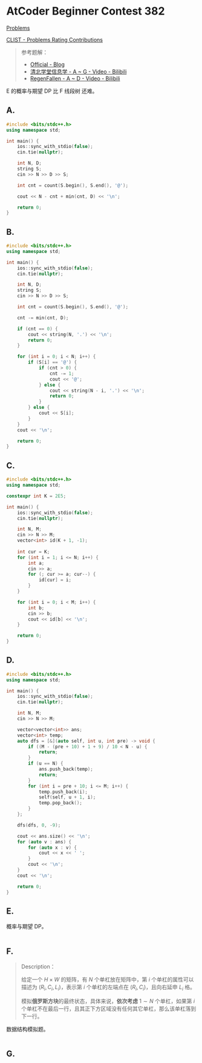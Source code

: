 # AtCoder Beginner Contest 382

[Problems](https://atcoder.jp/contests/abc382/tasks) 

[CLIST - Problems Rating Contributions](https://clist.by/problems/?resource=93&contest=55077887) 

> 参考题解：
>
> - [Official - Blog](https://atcoder.jp/contests/abc382/editorial) 
> - [清北学堂信息学 - A ~ G - Video - Bilibili](https://www.bilibili.com/video/BV16AzZYeEGN/) 
> - [RegenFallen - A ~ D - Video - Bilibili](https://www.bilibili.com/video/BV1TAzpYmEcC/) 


E 的概率与期望 DP 比 F 线段树 还难。


## A. 



```cpp
#include <bits/stdc++.h>
using namespace std;

int main() {
    ios::sync_with_stdio(false);
    cin.tie(nullptr);

    int N, D;
    string S;
    cin >> N >> D >> S;

    int cnt = count(S.begin(), S.end(), '@');

    cout << N - cnt + min(cnt, D) << '\n';

    return 0;
}
```

## B. 



```cpp
#include <bits/stdc++.h>
using namespace std;

int main() {
    ios::sync_with_stdio(false);
    cin.tie(nullptr);

    int N, D;
    string S;
    cin >> N >> D >> S;

    int cnt = count(S.begin(), S.end(), '@');

    cnt -= min(cnt, D);

    if (cnt == 0) {
        cout << string(N, '.') << '\n';
        return 0;
    }

    for (int i = 0; i < N; i++) {
        if (S[i] == '@') {
            if (cnt > 0) {
                cnt -= 1;
                cout << '@'; 
            } else {
                cout << string(N - i, '.') << '\n';
                return 0;
            }
        } else {
            cout << S[i];
        }
    }
    cout << '\n';

    return 0;
}
```

## C. 



```cpp
#include <bits/stdc++.h>
using namespace std;

constexpr int K = 2E5;

int main() {
    ios::sync_with_stdio(false);
    cin.tie(nullptr);

    int N, M;
    cin >> N >> M;
    vector<int> id(K + 1, -1);
    
    int cur = K;
    for (int i = 1; i <= N; i++) {
        int a;
        cin >> a; 
        for (; cur >= a; cur--) {
            id[cur] = i;
        }
    }

    for (int i = 0; i < M; i++) {
        int b;
        cin >> b;
        cout << id[b] << '\n';
    }

    return 0;
}
```

## D. 


```cpp
#include <bits/stdc++.h>
using namespace std;

int main() {
    ios::sync_with_stdio(false);
    cin.tie(nullptr);

    int N, M;
    cin >> N >> M;

    vector<vector<int>> ans;
    vector<int> temp;
    auto dfs = [&](auto self, int u, int pre) -> void {
        if ((M - (pre + 10) + 1 + 9) / 10 < N - u) {
            return;
        }
        if (u == N) {
            ans.push_back(temp);
            return;
        }
        for (int i = pre + 10; i <= M; i++) {
            temp.push_back(i);
            self(self, u + 1, i);
            temp.pop_back();
        }
    };

    dfs(dfs, 0, -9);

    cout << ans.size() << '\n';
    for (auto v : ans) {
        for (auto x : v) {
            cout << x << ' ';
        }
        cout << '\n';
    }
    cout << '\n';

    return 0;
}
```

## E. 

概率与期望 DP。


```cpp

```


## F. 

> Description：
>
> 给定一个 $H \times W$ 的矩阵，有 $N$ 个单杠放在矩阵中，第 $i$ 个单杠的属性可以描述为 $(R_i, C_i, L_i)$，表示第 $i$ 个单杠的左端点在 $(R_i, C_i)$，且向右延申 $L_i$ 格。
>
> 模拟**俄罗斯方块**的最终状态，具体来说，**依次考虑** $1 \sim N$ 个单杠，如果第 $i$ 个单杠不在最后一行，且其正下方区域没有任何其它单杠，那么该单杠落到下一行。


数据结构模拟题。

```cpp

```

## G. 



```cpp

```